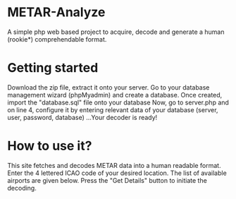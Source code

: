 # METAR-Analyze
A simple php web based project to acquire, decode and generate a human (rookie*) comprehendable format.

# Getting started
Download the zip file, extract it onto your server.
Go to your database management wizard (phpMyadmin) and create a database.
Once created, import the "database.sql" file onto your database
Now, go to server.php and on line 4, configure it by entering relevant data of your database (server, user, password, database)
...Your decoder is ready!

# How to use it?

This site fetches and decodes METAR data into a human readable format. Enter the 4 lettered ICAO code of your desired location. The list of available airports are given below. Press the "Get Details" button to initiate the decoding.
